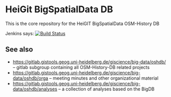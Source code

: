 HeiGit BigSpatialData DB
========================

This is the core repository for the HeiGIT BigSpatialData OSM-History DB

Jenkins says: [![Build Status](http://129.206.7.188:8081/buildStatus/icon?job=oshdb-deploy)](http://129.206.7.188:8081/job/oshdb/)

See also
--------

* https://gitlab.gistools.geog.uni-heidelberg.de/giscience/big-data/oshdb/ – gitlab subgroup containing all OSM-History-DB related projects
* https://gitlab.gistools.geog.uni-heidelberg.de/giscience/big-data/oshdb/orga – meeting minutes and other organizational material
* https://gitlab.gistools.geog.uni-heidelberg.de/giscience/big-data/oshdb/analyses – a collection of analyses based on the BigDB
